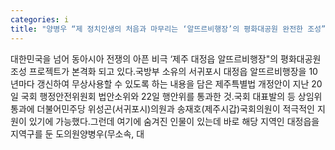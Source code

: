 ```yaml
---
categories: i
title: "양병우 “제 정치인생의 처음과 마무리는 ‘알뜨르비행장’의 평화대공원 완전한 조성”"
---
```

대한민국을 넘어 동아시아 전쟁의 아픈 비극 ‘제주 대정읍 알뜨르비행장"의 평화대공원 조성 프로젝트가 본격화 되고 있다.국방부 소유의 서귀포시 대정읍 알뜨르비행장을 10년마다 갱신하여 무상사용할 수 있도록 하는 내용을 담은 제주특별법 개정안이 지난 20일 국회 행정안전위원회 법안소위와 22일 행안위를 통과한 것.국회 대표발의 등 상임위 통과에 더불어민주당 위성곤(서귀포시)의원과 송재호(제주시갑)국회의원이 적극적인 지원이 있기에 가능했다.그런데 여기에 숨겨진 인물이 있는데 바로 해당 지역인 대정읍을 지역구를 둔 도의원양병우(무소속, 대